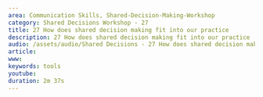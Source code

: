 ```yaml
---
area: Communication Skills, Shared-Decision-Making-Workshop
category: Shared Decisions Workshop - 27
title: 27 How does shared decision making fit into our practice
description: 27 How does shared decision making fit into our practice
audio: /assets/audio/Shared Decisions - 27 How does shared decision making fit into our practice_ Dave Tomson - MQ.mp3
article: 
www: 
keywords: tools
youtube: 
duration: 2m 37s
--- 
```

